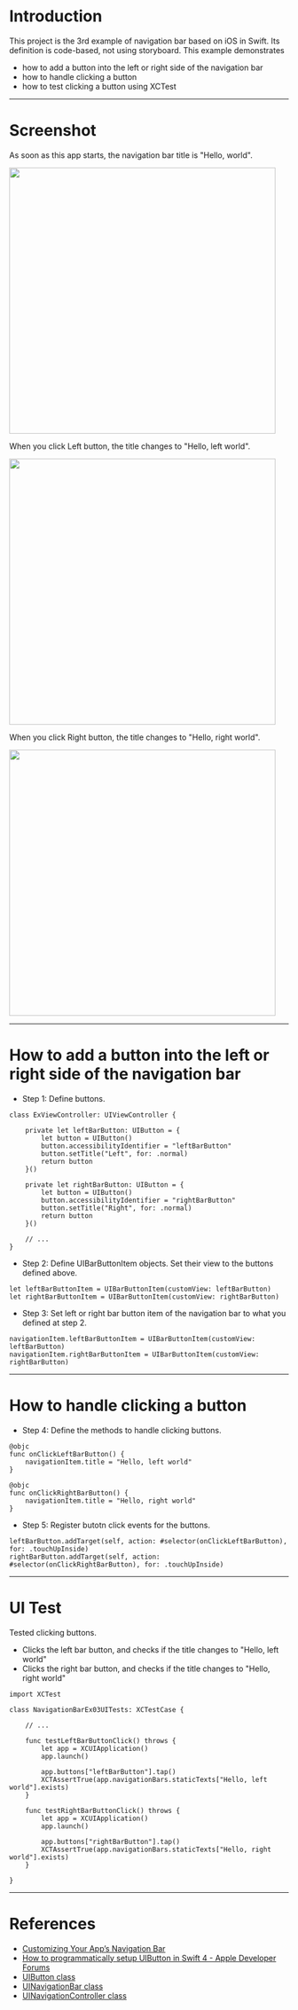 # Introduction

This project is the 3rd example of navigation bar based on iOS in Swift. Its definition is code-based, not using storyboard. This example demonstrates

* how to add a button into the left or right side of the navigation bar
* how to handle clicking a button
* how to test clicking a button using XCTest

---

# Screenshot

As soon as this app starts, the navigation bar title is "Hello, world".

<img src="./screenshot1.png" width="480"></img>

When you click Left button, the title changes to "Hello, left world".

<img src="./screenshot2.png" width="480"></img>

When you click Right button, the title changes to "Hello, right world".

<img src="./screenshot3.png" width="480"></img>

---

# How to add a button into the left or right side of the navigation bar

* Step 1: Define buttons.

```
class ExViewController: UIViewController {

    private let leftBarButton: UIButton = {
        let button = UIButton()
        button.accessibilityIdentifier = "leftBarButton"
        button.setTitle("Left", for: .normal)
        return button
    }()

    private let rightBarButton: UIButton = {
        let button = UIButton()
        button.accessibilityIdentifier = "rightBarButton"
        button.setTitle("Right", for: .normal)
        return button
    }()

    // ...
}
```

* Step 2: Define UIBarButtonItem objects. Set their view to the buttons defined above.

```
let leftBarButtonItem = UIBarButtonItem(customView: leftBarButton)
let rightBarButtonItem = UIBarButtonItem(customView: rightBarButton)
```

* Step 3: Set left or right bar button item of the navigation bar to what you defined at step 2.

```
navigationItem.leftBarButtonItem = UIBarButtonItem(customView: leftBarButton)
navigationItem.rightBarButtonItem = UIBarButtonItem(customView: rightBarButton)
```

---

# How to handle clicking a button

* Step 4: Define the methods to handle clicking buttons.

```
@objc
func onClickLeftBarButton() {
    navigationItem.title = "Hello, left world"
}

@objc
func onClickRightBarButton() {
    navigationItem.title = "Hello, right world"
}
```

* Step 5: Register butotn click events for the buttons.

```
leftBarButton.addTarget(self, action: #selector(onClickLeftBarButton), for: .touchUpInside)
rightBarButton.addTarget(self, action: #selector(onClickRightBarButton), for: .touchUpInside)
```

---

# UI Test

Tested clicking buttons.

* Clicks the left bar button, and checks if the title changes to "Hello, left world"
* Clicks the right bar button, and checks if the title changes to "Hello, right world"

```
import XCTest

class NavigationBarEx03UITests: XCTestCase {

    // ...

    func testLeftBarButtonClick() throws {
        let app = XCUIApplication()
        app.launch()

        app.buttons["leftBarButton"].tap()
        XCTAssertTrue(app.navigationBars.staticTexts["Hello, left world"].exists)
    }

    func testRightBarButtonClick() throws {
        let app = XCUIApplication()
        app.launch()

        app.buttons["rightBarButton"].tap()
        XCTAssertTrue(app.navigationBars.staticTexts["Hello, right world"].exists)
    }

}
```

---

# References

* [Customizing Your App’s Navigation Bar](https://developer.apple.com/documentation/uikit/uinavigationcontroller/customizing_your_app_s_navigation_bar)
* [How to programmatically setup UIButton in Swift 4 - Apple Developer Forums](https://developer.apple.com/forums/thread/93409)
* [UIButton class](https://developer.apple.com/documentation/uikit/uibutton)
* [UINavigationBar class](https://developer.apple.com/documentation/uikit/uinavigationbar)
* [UINavigationController class](https://developer.apple.com/documentation/uikit/uinavigationcontroller)

